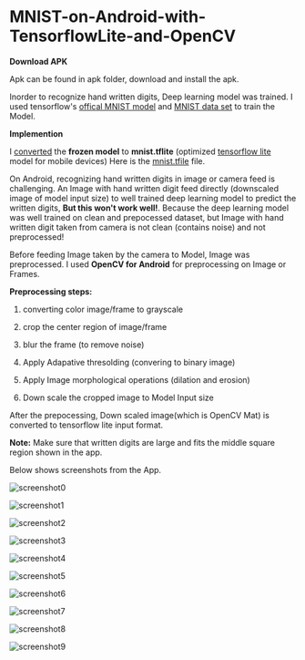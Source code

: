 # MNIST-on-Android-with-TensorflowLite-and-OpenCV

<b>Download APK</b>

Apk can be found in apk folder, download and install the apk.

Inorder to recognize hand written digits, Deep learning model was trained. I used tensorflow's [offical MNIST model](https://github.com/tensorflow/models/blob/master/official/mnist/mnist.py) and [MNIST data set](http://yann.lecun.com/exdb/mnist/) to train the Model.

<b>Implemention</b>

I [converted](https://github.com/tensorflow/tensorflow/tree/master/tensorflow/contrib/lite/toco) the <b>frozen model</b> to <b>mnist.tflite</b> (optimized [tensorflow lite](https://www.tensorflow.org/mobile/tflite) model for mobile devices) 
Here is the [mnist.tfile](https://github.com/Rohithkvsp/MNIST-on-Android-with-TensorflowLite-and-OpenCV/blob/master/app/src/main/assets/mnist.tflite) file.

On Android, recognizing hand written digits in image or camera feed is challenging. 
An Image with hand written digit feed directly (downscaled image of model input size) to well trained deep learning model to predict the written digits, <b>But this won't work well!</b>.
Because the deep learning model was well trained on clean and prepocessed dataset, but Image with hand written digit taken from camera is not clean (contains noise) and not preprocessed!

Before feeding Image taken by the camera to Model, Image was preprocessed. I used <b>OpenCV for Android</b> for preprocessing on Image or Frames.

<b>Preprocessing steps:</b>

  1) converting color image/frame to grayscale

  2) crop the center region of image/frame

  3) blur the frame (to remove noise)

  4) Apply Adapative thresolding (convering to binary image)

  5) Apply Image morphological operations (dilation and erosion)
  
  6) Down scale the cropped image to Model Input size
  
After the prepocessing, Down scaled image(which is OpenCV Mat) is converted to tensorflow lite input format.

<b>Note:</b>
Make sure that written digits are large and fits the middle square region shown in the app.

Below shows screenshots from the App.

![screenshot0](https://github.com/Rohithkvsp/MNIST-on-Android-with-TensorflowLite-and-OpenCV/blob/master/screenshots/Screenshot_0.png)


![screenshot1](https://github.com/Rohithkvsp/MNIST-on-Android-with-TensorflowLite-and-OpenCV/blob/master/screenshots/Screenshot_1.png)


![screenshot2](https://github.com/Rohithkvsp/MNIST-on-Android-with-TensorflowLite-and-OpenCV/blob/master/screenshots/Screenshot_2.png)


![screenshot3](https://github.com/Rohithkvsp/MNIST-on-Android-with-TensorflowLite-and-OpenCV/blob/master/screenshots/Screenshot_3.png)


![screenshot4](https://github.com/Rohithkvsp/MNIST-on-Android-with-TensorflowLite-and-OpenCV/blob/master/screenshots/Screenshot_4.png)


![screenshot5](https://github.com/Rohithkvsp/MNIST-on-Android-with-TensorflowLite-and-OpenCV/blob/master/screenshots/Screenshot_5.png)


![screenshot6](https://github.com/Rohithkvsp/MNIST-on-Android-with-TensorflowLite-and-OpenCV/blob/master/screenshots/Screenshot_6.png)


![screenshot7](https://github.com/Rohithkvsp/MNIST-on-Android-with-TensorflowLite-and-OpenCV/blob/master/screenshots/Screenshot_7.png)


![screenshot8](https://github.com/Rohithkvsp/MNIST-on-Android-with-TensorflowLite-and-OpenCV/blob/master/screenshots/Screenshot_8.png)


![screenshot9](https://github.com/Rohithkvsp/MNIST-on-Android-with-TensorflowLite-and-OpenCV/blob/master/screenshots/Screenshot_9.png)



  
 



